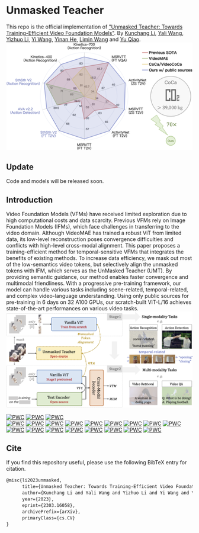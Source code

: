 # Unmasked Teacher

This repo is the official implementation of ["Unmasked Teacher: Towards Training-Efficient Video Foundation Models"](https://arxiv.org/abs/2303.16058).
By [Kunchang Li](https://scholar.google.com/citations?user=D4tLSbsAAAAJ), [Yali Wang](https://scholar.google.com/citations?user=hD948dkAAAAJ), [Yizhuo Li](https://scholar.google.com/citations?user=pyBSGjgAAAAJ), [Yi Wang](https://scholar.google.com.hk/citations?hl=zh-CN&user=Xm2M8UwAAAAJ), [Yinan He](https://dblp.org/pid/93/7763.html), [Limin Wang](https://scholar.google.com/citations?user=HEuN8PcAAAAJ) and [Yu Qiao](https://scholar.google.com/citations?user=gFtI-8QAAAAJ&hl).
![teaser](img/intro.png)

## Update

Code and models will be released soon.

## Introduction

Video Foundation Models (VFMs) have received limited exploration due to high computational costs and data scarcity. Previous VFMs rely on Image Foundation Models (IFMs), which face challenges in transferring to the video domain. Although VideoMAE has trained a robust ViT from limited data, its low-level reconstruction poses convergence difficulties and conflicts with high-level cross-modal alignment. This paper proposes a training-efficient method for temporal-sensitive VFMs that integrates the benefits of existing methods. To increase data efficiency, we mask out most of the low-semantics video tokens, but selectively align the unmasked tokens with IFM, which serves as the UnMasked Teacher (UMT). By providing semantic guidance, our method enables faster convergence and multimodal friendliness. With a progressive pre-training framework, our model can handle various tasks including scene-related, temporal-related, and complex video-language understanding. Using only public sources for pre-training in 6 days on 32 A100 GPUs, our scratch-built ViT-L/16 achieves state-of-the-art performances on various video tasks.
![teaser](img/framework.png)


[![PWC](https://img.shields.io/endpoint.svg?url=https://paperswithcode.com/badge/unmasked-teacher-towards-training-efficient/action-classification-on-kinetics-400)](https://paperswithcode.com/sota/action-classification-on-kinetics-400?p=unmasked-teacher-towards-training-efficient)
[![PWC](https://img.shields.io/endpoint.svg?url=https://paperswithcode.com/badge/unmasked-teacher-towards-training-efficient/action-classification-on-kinetics-600)](https://paperswithcode.com/sota/action-classification-on-kinetics-600?p=unmasked-teacher-towards-training-efficient)
[![PWC](https://img.shields.io/endpoint.svg?url=https://paperswithcode.com/badge/unmasked-teacher-towards-training-efficient/action-classification-on-kinetics-700)](https://paperswithcode.com/sota/action-classification-on-kinetics-700?p=unmasked-teacher-towards-training-efficient)	
[![PWC](https://img.shields.io/endpoint.svg?url=https://paperswithcode.com/badge/unmasked-teacher-towards-training-efficient/action-classification-on-moments-in-time)](https://paperswithcode.com/sota/action-classification-on-moments-in-time?p=unmasked-teacher-towards-training-efficient)
[![PWC](https://img.shields.io/endpoint.svg?url=https://paperswithcode.com/badge/unmasked-teacher-towards-training-efficient/action-recognition-on-ava-v2-2)](https://paperswithcode.com/sota/action-recognition-on-ava-v2-2?p=unmasked-teacher-towards-training-efficient)
[![PWC](https://img.shields.io/endpoint.svg?url=https://paperswithcode.com/badge/unmasked-teacher-towards-training-efficient/video-retrieval-on-activitynet)](https://paperswithcode.com/sota/video-retrieval-on-activitynet?p=unmasked-teacher-towards-training-efficient)
[![PWC](https://img.shields.io/endpoint.svg?url=https://paperswithcode.com/badge/unmasked-teacher-towards-training-efficient/video-retrieval-on-didemo)](https://paperswithcode.com/sota/video-retrieval-on-didemo?p=unmasked-teacher-towards-training-efficient)
[![PWC](https://img.shields.io/endpoint.svg?url=https://paperswithcode.com/badge/unmasked-teacher-towards-training-efficient/video-retrieval-on-lsmdc)](https://paperswithcode.com/sota/video-retrieval-on-lsmdc?p=unmasked-teacher-towards-training-efficient)
[![PWC](https://img.shields.io/endpoint.svg?url=https://paperswithcode.com/badge/unmasked-teacher-towards-training-efficient/video-retrieval-on-msr-vtt)](https://paperswithcode.com/sota/video-retrieval-on-msr-vtt?p=unmasked-teacher-towards-training-efficient)
[![PWC](https://img.shields.io/endpoint.svg?url=https://paperswithcode.com/badge/unmasked-teacher-towards-training-efficient/video-retrieval-on-msvd)](https://paperswithcode.com/sota/video-retrieval-on-msvd?p=unmasked-teacher-towards-training-efficient)
[![PWC](https://img.shields.io/endpoint.svg?url=https://paperswithcode.com/badge/unmasked-teacher-towards-training-efficient/video-retrieval-on-ssv2-label-retrieval)](https://paperswithcode.com/sota/video-retrieval-on-ssv2-label-retrieval?p=unmasked-teacher-towards-training-efficient)
[![PWC](https://img.shields.io/endpoint.svg?url=https://paperswithcode.com/badge/unmasked-teacher-towards-training-efficient/video-retrieval-on-ssv2-template-retrieval)](https://paperswithcode.com/sota/video-retrieval-on-ssv2-template-retrieval?p=unmasked-teacher-towards-training-efficient)
[![PWC](https://img.shields.io/endpoint.svg?url=https://paperswithcode.com/badge/unmasked-teacher-towards-training-efficient/zero-shot-video-retrieval-on-activitynet)](https://paperswithcode.com/sota/zero-shot-video-retrieval-on-activitynet?p=unmasked-teacher-towards-training-efficient)
[![PWC](https://img.shields.io/endpoint.svg?url=https://paperswithcode.com/badge/unmasked-teacher-towards-training-efficient/zero-shot-video-retrieval-on-didemo)](https://paperswithcode.com/sota/zero-shot-video-retrieval-on-didemo?p=unmasked-teacher-towards-training-efficient)
[![PWC](https://img.shields.io/endpoint.svg?url=https://paperswithcode.com/badge/unmasked-teacher-towards-training-efficient/zero-shot-video-retrieval-on-lsmdc)](https://paperswithcode.com/sota/zero-shot-video-retrieval-on-lsmdc?p=unmasked-teacher-towards-training-efficient)
[![PWC](https://img.shields.io/endpoint.svg?url=https://paperswithcode.com/badge/unmasked-teacher-towards-training-efficient/zero-shot-video-retrieval-on-msr-vtt)](https://paperswithcode.com/sota/zero-shot-video-retrieval-on-msr-vtt?p=unmasked-teacher-towards-training-efficient)
[![PWC](https://img.shields.io/endpoint.svg?url=https://paperswithcode.com/badge/unmasked-teacher-towards-training-efficient/zero-shot-video-retrieval-on-msvd)](https://paperswithcode.com/sota/zero-shot-video-retrieval-on-msvd?p=unmasked-teacher-towards-training-efficient)
[![PWC](https://img.shields.io/endpoint.svg?url=https://paperswithcode.com/badge/unmasked-teacher-towards-training-efficient/video-question-answering-on-activitynet-qa)](https://paperswithcode.com/sota/video-question-answering-on-activitynet-qa?p=unmasked-teacher-towards-training-efficient)
[![PWC](https://img.shields.io/endpoint.svg?url=https://paperswithcode.com/badge/unmasked-teacher-towards-training-efficient/visual-question-answering-on-msrvtt-qa-1)](https://paperswithcode.com/sota/visual-question-answering-on-msrvtt-qa-1?p=unmasked-teacher-towards-training-efficient)
[![PWC](https://img.shields.io/endpoint.svg?url=https://paperswithcode.com/badge/unmasked-teacher-towards-training-efficient/visual-question-answering-on-msvd-qa-1)](https://paperswithcode.com/sota/visual-question-answering-on-msvd-qa-1?p=unmasked-teacher-towards-training-efficient)


##  Cite

If you find this repository useful, please use the following BibTeX entry for citation.

```latex
@misc{li2023unmasked,
      title={Unmasked Teacher: Towards Training-Efficient Video Foundation Models}, 
      author={Kunchang Li and Yali Wang and Yizhuo Li and Yi Wang and Yinan He and Limin Wang and Yu Qiao},
      year={2023},
      eprint={2303.16058},
      archivePrefix={arXiv},
      primaryClass={cs.CV}
}
```